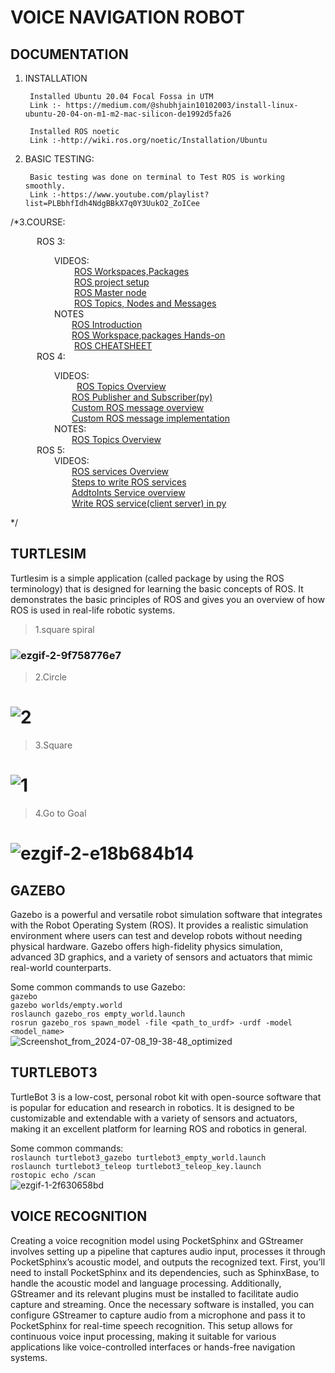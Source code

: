 #  **VOICE NAVIGATION ROBOT**
## DOCUMENTATION

1. INSTALLATION

        Installed Ubuntu 20.04 Focal Fossa in UTM
        Link :- https://medium.com/@shubhjain10102003/install-linux-ubuntu-20-04-on-m1-m2-mac-silicon-de1992d5fa26

        Installed ROS noetic 
        Link :-http://wiki.ros.org/noetic/Installation/Ubuntu

2. BASIC TESTING:
 
        Basic testing was done on terminal to Test ROS is working smoothly.
        Link :-https://www.youtube.com/playlist?list=PLBbhfIdh4NdgBBkX7q0Y3UukO2_ZoICee

/*3.COURSE:

&emsp;&emsp;&emsp;ROS 3:

&emsp;&emsp;&emsp;&emsp;&emsp;VIDEOS:<br>
     &emsp;&emsp;&emsp;&emsp; &emsp;&emsp;&emsp;[ROS Workspaces,Packages](https://drive.google.com/file/d/16arajHlpuz45c9tp-KZZJxwJzCaUP2X6/view?usp=share_link)<br>
     &emsp;&emsp; &emsp;&emsp;&emsp;&emsp;&emsp;[ROS project setup](https://drive.google.com/file/d/16kLgYUu4tApYAAiKzPZYJHJa5OD0TrR-/view?usp=share_link)<br>
     &emsp;&emsp; &emsp;&emsp;&emsp;&emsp;&emsp;[ROS Master node](https://drive.google.com/file/d/174kcXmI5nHjqsf2ohDChGMS6xVTwQLjv/view?usp=share_link)<br>
     &emsp;&emsp; &emsp;&emsp;&emsp;&emsp;&emsp;[ROS Topics, Nodes and Messages](https://drive.google.com/file/d/16jzNSmNnTNBMPIRgMePUHBfEfUu71Jx1/view?usp=share_link)<br>
&emsp;&emsp;&emsp;&emsp;&emsp;NOTES<br>
      &emsp;&emsp;&emsp;&emsp;&emsp;&emsp;&emsp;[ROS Introduction](https://drive.google.com/file/d/16tqw6oTMrMNMMMsyYxTZE08oAqEhP-7p/view?usp=share_link)<br>
      &emsp;&emsp;&emsp;&emsp;&emsp;&emsp;&emsp;[ROS Workspace,packages Hands-on](https://drive.google.com/file/d/16wwRytKaXQ8aKdojUZgnNMm5mKh8wCo2/view?usp=share_link)<br>
     &emsp;&emsp; &emsp;&emsp;&emsp;&emsp;&emsp;[ROS CHEATSHEET](https://drive.google.com/file/d/17MFJ-NKVKUqZx4xRitgDs9d6O6kmf67w/view?usp=share_link)<br>
&emsp;&emsp;&emsp;ROS 4: <br>    

&emsp;&emsp;&emsp;&emsp;&emsp;VIDEOS:<br>
	&emsp;&emsp; &emsp;&emsp; &emsp;&emsp;&emsp;[ROS Topics Overview](https://drive.google.com/file/d/195uN7c3Y9S0L_gRRVhEM2x9qv__aFNNR/view?usp=share_link)<br>
  	&emsp;&emsp;&emsp;&emsp;&emsp;&emsp;&emsp;[ROS Publisher and Subscriber(py)](https://drive.google.com/file/d/19B304EAoba_53vn6QR_O0YTIEWvRBpka/view?usp=share_link)<br>
   &emsp;&emsp;&emsp;&emsp;&emsp;&emsp;&emsp;[Custom ROS message overview](https://drive.google.com/file/d/18eonQyxuMJgFkWrSKUlkvLlfxCcoYiQh/view?usp=sharing)<br>
   &emsp;&emsp;&emsp;&emsp;&emsp;&emsp;&emsp;[Custom ROS message implementation](https://drive.google.com/file/d/193iD7SGK1VvgPBU8PYUWw4GsDXrXSu4P/view?usp=share_link)<br>
	&emsp;&emsp;&emsp;&emsp;&emsp;NOTES:<br>
	&emsp;&emsp;&emsp;&emsp;&emsp;&emsp;&emsp;[ROS Topics Overview](https://drive.google.com/file/d/19jRRXKnYizvbVNM_E_FqF6vq-x1as-73/view?usp=sharing)<br>
&emsp;&emsp;&emsp;ROS 5:<br>
&emsp;&emsp;&emsp;&emsp;&emsp;VIDEOS:<br>
&emsp;&emsp;&emsp;&emsp;&emsp;&emsp;&emsp;[ROS services Overview](https://drive.google.com/file/d/1AyahEUkNFmObdqmaI-4TxNk9A6b27Aqo/view?usp=share_link)<br>
&emsp;&emsp;&emsp;&emsp;&emsp;&emsp;&emsp;[Steps to write ROS services](https://drive.google.com/file/d/1BDGUsGPwJlKBRMZ8mepC4LIIPVQ1L0vm/view?usp=share_link)<br>
&emsp;&emsp;&emsp;&emsp;&emsp;&emsp;&emsp;[AddtoInts Service overview](https://drive.google.com/file/d/1Bk-ISQ0zkoIwHVZRsEfuf5a55cQZD9MG/view?usp=share_link)<br>
&emsp;&emsp;&emsp;&emsp;&emsp;&emsp;&emsp;[Write ROS service(client server) in py ](https://drive.google.com/file/d/1AUl677fN7rfgf7HB4zuroKpfpuiI7UCJ/view?usp=share_link)<br>

*/
              

	     




##  TURTLESIM
Turtlesim is a simple application (called package by using the ROS terminology) that is designed for learning the basic concepts of ROS. It demonstrates the basic principles of ROS and gives you an overview of how ROS is used in real-life robotic systems.

> 1.square spiral
### ![ezgif-2-9f758776e7](https://github.com/sangwan7gaurav/Voice_Navigation/assets/138971930/e48e4f3d-5b82-48fc-820c-ffeda10232f2) 
> 2.Circle
# ![2](https://github.com/sangwan7gaurav/Voice_Navigation/assets/138971930/afdc9c2d-79d7-4569-9bac-3cb6f46373ac)
> 3.Square
# ![1](https://github.com/sangwan7gaurav/Voice_Navigation/assets/138971930/4d06d620-a81b-4201-8106-b02912b38383)
> 4.Go to Goal
# ![ezgif-2-e18b684b14](https://github.com/sangwan7gaurav/Voice_Navigation/assets/138971930/97559c15-b698-4bae-aaad-434488b60987)

## GAZEBO
Gazebo is a powerful and versatile robot simulation software that integrates with the Robot Operating System (ROS). It provides a realistic simulation environment where users can test and develop robots without needing physical hardware. Gazebo offers high-fidelity physics simulation, advanced 3D graphics, and a variety of sensors and actuators that mimic real-world counterparts.

Some common commands to use Gazebo:<br>
```gazebo``` <br> ```gazebo worlds/empty.world``` <br>```roslaunch gazebo_ros empty_world.launch ```<br>```rosrun gazebo_ros spawn_model -file <path_to_urdf> -urdf -model <model_name>```<br>
![Screenshot_from_2024-07-08_19-38-48_optimized](https://github.com/user-attachments/assets/08304493-6c58-4234-9e66-24d0673e3c46)

## TURTLEBOT3
TurtleBot 3 is a low-cost, personal robot kit with open-source software that is popular for education and research in robotics. It is designed to be customizable and extendable with a variety of sensors and actuators, making it an excellent platform for learning ROS and robotics in general.<br>

Some common commands:<br>
`roslaunch turtlebot3_gazebo turtlebot3_empty_world.launch`<br>`roslaunch turtlebot3_teleop turtlebot3_teleop_key.launch`<br>`rostopic echo /scan`<br>
![ezgif-1-2f630658bd](https://github.com/user-attachments/assets/40d77a59-1c62-48e0-a3b2-d63e4d36044a)
## VOICE RECOGNITION
Creating a voice recognition model using PocketSphinx and GStreamer involves setting up a pipeline that captures audio input, processes it through PocketSphinx’s acoustic model, and outputs the recognized text. First, you’ll need to install PocketSphinx and its dependencies, such as SphinxBase, to handle the acoustic model and language processing. Additionally, GStreamer and its relevant plugins must be installed to facilitate audio capture and streaming. Once the necessary software is installed, you can configure GStreamer to capture audio from a microphone and pass it to PocketSphinx for real-time speech recognition. This setup allows for continuous voice input processing, making it suitable for various applications like voice-controlled interfaces or hands-free navigation systems.









